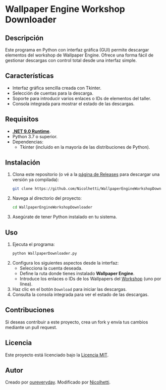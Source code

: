 # Wallpaper Engine Workshop Downloader

## Descripción
Este programa en Python con interfaz gráfica (GUI) permite descargar elementos del workshop de Wallpaper Engine. Ofrece una forma fácil de gestionar descargas con control total desde una interfaz simple.

## Características
- Interfaz gráfica sencilla creada con Tkinter.
- Selección de cuentas para la descarga.
- Soporte para introducir varios enlaces o IDs de elementos del taller.
- Consola integrada para mostrar el estado de las descargas.

## Requisitos
- **[.NET 9.0 Runtime](https://aka.ms/dotnet-core-applaunch?framework=Microsoft.NETCore.App&framework_version=9.0.0&arch=x64&rid=win-x64&os=win10)**.
- Python 3.7 o superior.
- Dependencias:
  - Tkinter (incluido en la mayoría de las distribuciones de Python).

## Instalación
1. Clona este repositorio (o vé a la [página de Releases](https://github.com/Nicolhetti/WallpaperEngineWorkshopDownloader/releases) para descargar una versión ya compilada):
   ```bash
   git clone https://github.com/Nicolhetti/WallpaperEngineWorkshopDownloader.git
   ```
2. Navega al directorio del proyecto:
   ```bash
   cd WallpaperEngineWorkshopDownloader
   ```
3. Asegúrate de tener Python instalado en tu sistema.

## Uso
1. Ejecuta el programa:
   ```bash
   python WallpaperDownloader.py
   ```
2. Configura los siguientes aspectos desde la interfaz:
   - Selecciona la cuenta deseada.
   - Define la ruta donde tienes instalado **Wallpaper Engine**.
   - Introduce los enlaces o IDs de los Wallpapers del [Workshop](https://steamcommunity.com/app/431960/workshop/) (uno por línea).
3. Haz clic en el botón `Download` para iniciar las descargas.
4. Consulta la consola integrada para ver el estado de las descargas.

## Contribuciones
Si deseas contribuir a este proyecto, crea un fork y envía tus cambios mediante un pull request.

## Licencia
Este proyecto está licenciado bajo la [Licencia MIT](LICENSE).

## Autor
Creado por [oureveryday](https://github.com/oureveryday/WallpaperEngineWorkshopDownloader).
Modificado por [Nicolhetti](https://github.com/Nicolhetti/WallpaperEngineWorkshopDownloader).

